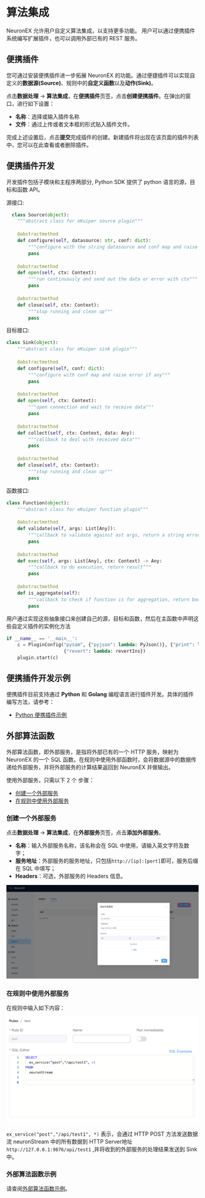 # 算法集成

NeuronEX 允许用户自定义算法集成，以支持更多功能。 用户可以通过便携插件系统编写扩展插件，也可以调用外部已有的 REST 服务。


## 便携插件

您可通过安装便携插件进一步拓展 NeuronEX 的功能。通过便捷插件可以实现自定义的**数据源(Source)**、规则中的**自定义函数**以及**动作(Sink)**。

点击**数据处理** -> **算法集成**，在**便携插件**页签，点击**创建便携插件**。在弹出的窗口，进行如下设置：

- **名称**：选择或输入插件名称
- **文件**：通过上传或者文本框的形式贴入插件文件。

完成上述设置后，点击**提交**完成插件的创建。新建插件将出现在该页面的插件列表中，您可以在此查看或者删除插件。

## 便携插件开发

开发插件包括子模块和主程序两部分, Python SDK 提供了 python 语言的源，目标和函数 API。

源接口:

```python
  class Source(object):
    """abstract class for eKuiper source plugin"""

    @abstractmethod
    def configure(self, datasource: str, conf: dict):
        """configure with the string datasource and conf map and raise error if any"""
        pass

    @abstractmethod
    def open(self, ctx: Context):
        """run continuously and send out the data or error with ctx"""
        pass

    @abstractmethod
    def close(self, ctx: Context):
        """stop running and clean up"""
        pass
```

目标接口:

```python
class Sink(object):
    """abstract class for eKuiper sink plugin"""

    @abstractmethod
    def configure(self, conf: dict):
        """configure with conf map and raise error if any"""
        pass

    @abstractmethod
    def open(self, ctx: Context):
        """open connection and wait to receive data"""
        pass

    @abstractmethod
    def collect(self, ctx: Context, data: Any):
        """callback to deal with received data"""
        pass

    @abstractmethod
    def close(self, ctx: Context):
        """stop running and clean up"""
        pass
```

函数接口:

```python
class Function(object):
    """abstract class for eKuiper function plugin"""

    @abstractmethod
    def validate(self, args: List[Any]):
        """callback to validate against ast args, return a string error or empty string"""
        pass

    @abstractmethod
    def exec(self, args: List[Any], ctx: Context) -> Any:
        """callback to do execution, return result"""
        pass

    @abstractmethod
    def is_aggregate(self):
        """callback to check if function is for aggregation, return bool"""
        pass
```

用户通过实现这些抽象接口来创建自己的源，目标和函数，然后在主函数中声明这些自定义插件的实例化方法

```python
if __name__ == '__main__':
    c = PluginConfig("pysam", {"pyjson": lambda: PyJson()}, {"print": lambda: PrintSink()},
                     {"revert": lambda: revertIns})
    plugin.start(c)
```

## 便携插件开发示例

便携插件目前支持通过 **Python** 和 **Golang** 编程语言进行插件开发。具体的插件编写方法，请参考：

- [Python 便携插件示例](portable_python.md)

## 外部算法函数

外部算法函数，即外部服务，是指将外部已有的一个 HTTP 服务，映射为 NeuronEX 的一个 SQL 函数。在规则中使用外部函数时，会将数据源中的数据传递给外部服务，并将外部服务的计算结果返回到 NeuronEX 并做输出。

使用外部服务，只需以下 2 个 步骤：
- [创建一个外部服务](#创建一个外部服务)
- [在规则中使用外部服务](#在规则中使用外部服务)

### 创建一个外部服务

点击**数据处理** -> **算法集成**，在**外部服务**页签，点击**添加外部服务**。

- **名称**：输入外部服务名称，该名称会在 SQL 中使用，请输入英文字符及数字；
- **服务地址**：外部服务的服务地址，只包括`http://[ip]:[port]`即可，服务后缀在 SQL 中填写；
- **Headers**：可选，外部服务的 Headers 信息。

![alt text](_assets/ex_service_create_zh.png)

### 在规则中使用外部服务

在规则中输入如下内容：

![alt text](_assets/ex_service_sql.png)

`ex_service("post","/api/test1", *)` 表示，会通过 HTTP POST 方法发送数据流 neuronStream 中的所有数据到 HTTP Server地址 `http://127.0.0.1:9876/api/test1` ,并将收到的外部服务的处理结果发送到 Sink 中。

### 外部算法函数示例

请查阅[外部算法函数示例](./ex_func.md)。


<!-- ## 外部函数扩展

外部函数扩展，即外部服务，是指通过提供一种配置的方式，使得 NeuronEX 可以使用 SQL 以函数的方式直接调用外部服务，包括各种 rpc 服务、 http 服务等。该方式将可大大提高 NeuronEX 扩展的易用性。外部函数将作为插件系统的补充，仅在性能要求较高的情况下才建议使用插件。

以 getFeature 函数为例，假设有 AI 服务基于 grpc 提供 getFeature 服务。则可在 NeuronEX 配置之后，使用 `SELECT getFeature(self) from demo` 的方式，无需定制插件，即可调用该 AI 服务。

详细配置方法，请参考[外部服务](./external_func.md)。

当用户已经导出服务并且不想编写代码时，外部服务功能可以轻松实现 SQL 函数的批量扩展。

### 外部函数列表

外部函数通过注册外部服务配置的方式，将已有的服务映射成 eKuiper SQL 函数。运行使用外部函数的规则时，eKuiper 将根据配置，对数据输入输出进行转换，并调用对应的服务。用户通过**外部服务**页签注册外部服务后，函数将出现在**外部函数列表**页。

## 插件对比

让我们对这 3 种方法进行一些比较。 在下表中，*动态重载* 表示插件是否可以在运行时更新或删除。 *更新时重建* 表示更新主程序时是否需要重建插件。 如果是，版本更新将变得复杂。 *独立进程* 意味着插件是否独立于主程序运行。 如果是，插件崩溃不会影响主程序。 *通信* 表示主程序和插件之间如何进行通信。内存通信是最有效的方法，要求主程序和插件在同一个进程中运行。 IPC （进程间通信）需要在同一台机器上运行，具有中等的性能和依赖性。 Web 通信是指通过 TCP 等 Web 协议进行通信，可以在不同的机器上运行。

| 扩展 | 扩展类型             | 需要编码？ | 语言             | 操作系统              | 动态重载 | 更新时重建? | 独立进程? | 通信     |
| ---- | -------------------- | ---------- | ---------------- | --------------------- | -------- | ----------- | --------- | -------- |
| 原生 | 源<br>目标<br/>函数  | 是         | Go               | Linux, FreeBSD, MacOs | 否       | 是          | 否        | 内存通信 |
| 便捷 | 源<br/>目标<br/>函数 | 是         | Go, Python ，... | 任意                  | 是       | 否          | 是        | IPC      |
| 外部 | 函数                 | 否         | JSON, protobuf   | 任意                  | 是       | 否          | 是        | Web      |

## 安装插件

您可通过安装插件进一步拓展 NeuronEX 的功能。

点击**数据处理** -> **扩展**，在**插件**页签，点击**创建插件**。在弹出的窗口，进行如下设置：

**类型**：选择要创建的插件类型，可选值：sources、sinks、functions

**名称**：选择或输入插件名称

**文件**：通过上传或者文本框的形式贴如插件文件。

**脚本参数**：输入安装插件脚本额外需要的参数配置，输入新条目后，按下回车键即可完成条目的添加。

完成上述设置后，点击**提交**完成插件的创建。新建插件将出现在该页面的插件列表中，您可以在此查看或者删除插件。关于 NeuronEX 目前支持以下类型的扩展：

- [数据源](./source.md)：为 NeuronEX 添加新的源类型，以便从中获取数据。新的扩展源可以在流/表定义中使用。
- [数据汇](./sink/sink.md)：为  NeuronEX 增加新的 sink 类型来发送数据。新的扩展 sink 可以在规则动作定义中使用。
- 函数：为 NeuronEX 添加新的函数类型来处理数据。新的扩展函数可以在规则 SQL 中使用。 -->
